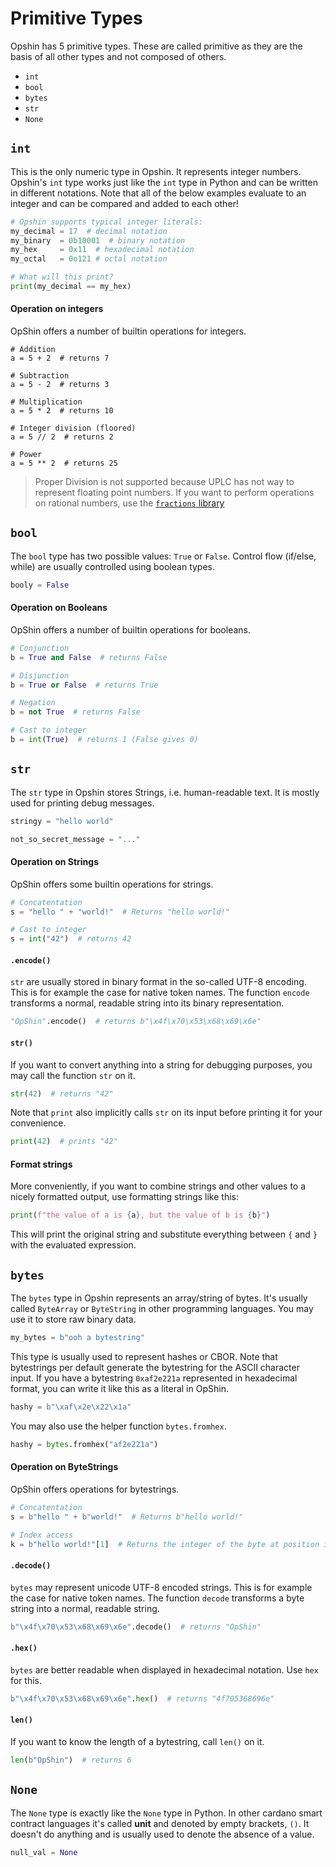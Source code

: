 # Primitive Types

<!-- >**Note:** This is covers -->

Opshin has 5 primitive types.
These are called primitive as they are the basis of all other types
and not composed of others.

- `int`
- `bool`
- `bytes`
- `str`
- `None`

## `int`

This is the only numeric type in Opshin.
It represents integer numbers.
Opshin's `int` type works just like the `int` type in Python and can be written in different notations.
Note that all of the below examples evaluate to an integer and can be compared and added to each other!

```python
# Opshin supports typical integer literals:
my_decimal = 17  # decimal notation
my_binary  = 0b10001  # binary notation
my_hex     = 0x11  # hexadecimal notation
my_octal   = 0o121 # octal notation

# What will this print?
print(my_decimal == my_hex)
```

#### Operation on integers

OpShin offers a number of builtin operations for integers.

```
# Addition
a = 5 + 2  # returns 7

# Subtraction
a = 5 - 2  # returns 3

# Multiplication
a = 5 * 2  # returns 10

# Integer division (floored)
a = 5 // 2  # returns 2

# Power
a = 5 ** 2  # returns 25
```

> Proper Division is not supported because UPLC has not way to represent floating point numbers.
> If you want to perform operations on rational numbers, use the [`fractions` library](https://opshin.opshin.dev/opshin/std/fractions.html)

## `bool`

The `bool` type has two possible values: `True` or `False`.
Control flow (if/else, while) are usually controlled using boolean types.

```python
booly = False
```

#### Operation on Booleans

OpShin offers a number of builtin operations for booleans.

```python
# Conjunction
b = True and False  # returns False

# Disjunction
b = True or False  # returns True

# Negation
b = not True  # returns False

# Cast to integer
b = int(True)  # returns 1 (False gives 0)
```

## `str`

The `str` type in Opshin stores Strings, i.e. human-readable text.
It is mostly used for printing debug messages.

```python
stringy = "hello world"

not_so_secret_message = "..."
```

#### Operation on Strings

OpShin offers some builtin operations for strings.

```python
# Concatentation
s = "hello " + "world!"  # Returns "hello world!"

# Cast to integer
s = int("42")  # returns 42
```

#### `.encode()`

`str` are usually stored in binary format in the so-called UTF-8 encoding.
This is for example the case for native token names.
The function `encode` transforms a normal, readable string into its binary representation.

```python
"OpShin".encode()  # returns b"\x4f\x70\x53\x68\x69\x6e"
```

#### `str()`

If you want to convert anything into a string for debugging purposes, you may call the function `str` on it.

```python
str(42)  # returns "42"
```

Note that `print` also implicitly calls `str` on its input before printing it for your convenience.

```python
print(42)  # prints "42"
```

#### Format strings

More conveniently, if you want to combine strings and other values to a nicely formatted output,
use formatting strings like this:

```python
print(f"the value of a is {a}, but the value of b is {b}")
```

This will print the original string and substitute everything between `{` and `}`
with the evaluated expression.

## `bytes`

The `bytes` type in Opshin represents an array/string of bytes.
It's usually called `ByteArray` or `ByteString` in other programming languages.
You may use it to store raw binary data.

```python
my_bytes = b"ooh a bytestring"
```

This type is usually used to represent hashes or CBOR.
Note that bytestrings per default generate the bytestring for the ASCII character input.
If you have a bytestring `0xaf2e221a` represented in hexadecimal format, you can write it like this as a literal in OpShin.

```python
hashy = b"\xaf\x2e\x22\x1a"
```

You may also use the helper function `bytes.fromhex`.

```python
hashy = bytes.fromhex("af2e221a")
```

#### Operation on ByteStrings

OpShin offers operations for bytestrings.

```python
# Concatentation
s = b"hello " + b"world!"  # Returns b"hello world!"

# Index access
k = b"hello world!"[1]  # Returns the integer of the byte at position i, in this case ord("e") = 101
```

#### `.decode()`

`bytes` may represent unicode UTF-8 encoded strings.
This is for example the case for native token names.
The function `decode` transforms a byte string into a normal, readable string.

```python
b"\x4f\x70\x53\x68\x69\x6e".decode()  # returns "OpShin"
```

#### `.hex()`

`bytes` are better readable when displayed in hexadecimal notation.
Use `hex` for this.

```python
b"\x4f\x70\x53\x68\x69\x6e".hex()  # returns "4f705368696e"
```

#### `len()`

If you want to know the length of a bytestring, call `len()` on it.

```python
len(b"OpShin")  # returns 6
```

## `None`

The `None` type is exactly like the `None` type in Python.
In other cardano smart contract languages it's called **unit** and denoted by empty brackets, `()`.
It doesn't do anything and is usually used to denote the absence of a value.

```python
null_val = None
```
